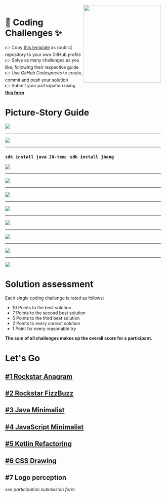 <img align="right" width="250" src=".assets/button.png">

# 🚀 Coding Challenges ✨

👉 Copy [this template](https://github.com/heubeck/techsummit23-codingchallenges/generate) as (public) repository to your own GitHub profile<br/>
👉 Solve as many challenges as you like, following their respective guide<br/>
👉 Use _GitHub Codespaces_ to create, commit and push your solution<br/>
👉 Submit your participation using **[this form](https://forms.office.com/e/0CenbaEQcp)**<br/>

# Picture-Story Guide

![](.assets/1_generate_repo.png)

---

![](.assets/2_open_codespaces.png)

---

### `sdk install java 20-tem; sdk install jbang`
![](.assets/3_install_sdks.png)

---

![](.assets/7_ext_rockstar.png)

---

![](.assets/5_ext_jbang.png)

---

![](.assets/6_ext_kotlin.png)

---

![](.assets/4_ext_html_preview.png)

---

![](.assets/8_exec_jbang.png)

---

![](.assets/9_git_stage.png)

---

![](.assets/10_git_push.png)

# Solution assessment

Each single coding challenge is rated as follows:

* 10 Points to the best solution
* 7 Points to the second best solution
* 5 Points to the third best solution
* 2 Points to every correct solution
* 1 Point for every reasonable try

**The sum of all challenges makes up the overall score for a participant.**

# Let's Go

## [#1 Rockstar Anagram](1_Rockstar_Anagram/)

## [#2 Rockstar FizzBuzz](2_Rockstar_FizzBuzz/)

## [#3 Java Minimalist](3_Java_Minimalist/)

## [#4 JavaScript Minimalist](4_JavaScript_Minimalist/)

## [#5 Kotlin Refactoring](5_Kotlin_Refactoring/)

## [#6 CSS Drawing](6_CSS_Drawing/)

## #7 Logo perception

_see participation submission form_
